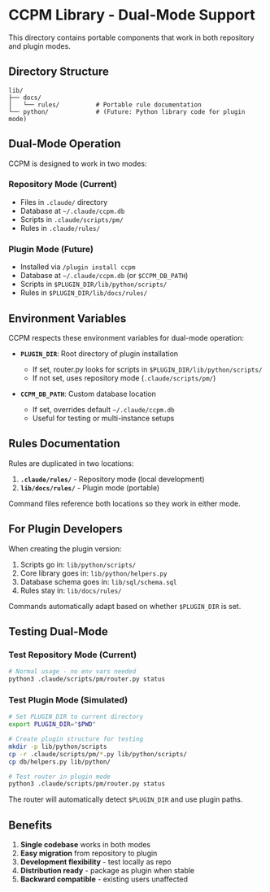 # CCPM Library - Dual-Mode Support

This directory contains portable components that work in both repository and plugin modes.

## Directory Structure

```
lib/
├── docs/
│   └── rules/          # Portable rule documentation
└── python/             # (Future: Python library code for plugin mode)
```

## Dual-Mode Operation

CCPM is designed to work in two modes:

### Repository Mode (Current)
- Files in `.claude/` directory
- Database at `~/.claude/ccpm.db`
- Scripts in `.claude/scripts/pm/`
- Rules in `.claude/rules/`

### Plugin Mode (Future)
- Installed via `/plugin install ccpm`
- Database at `~/.claude/ccpm.db` (or `$CCPM_DB_PATH`)
- Scripts in `$PLUGIN_DIR/lib/python/scripts/`
- Rules in `$PLUGIN_DIR/lib/docs/rules/`

## Environment Variables

CCPM respects these environment variables for dual-mode operation:

- **`PLUGIN_DIR`**: Root directory of plugin installation
  - If set, router.py looks for scripts in `$PLUGIN_DIR/lib/python/scripts/`
  - If not set, uses repository mode (`.claude/scripts/pm/`)

- **`CCPM_DB_PATH`**: Custom database location
  - If set, overrides default `~/.claude/ccpm.db`
  - Useful for testing or multi-instance setups

## Rules Documentation

Rules are duplicated in two locations:

1. **`.claude/rules/`** - Repository mode (local development)
2. **`lib/docs/rules/`** - Plugin mode (portable)

Command files reference both locations so they work in either mode.

## For Plugin Developers

When creating the plugin version:

1. Scripts go in: `lib/python/scripts/`
2. Core library goes in: `lib/python/helpers.py`
3. Database schema goes in: `lib/sql/schema.sql`
4. Rules stay in: `lib/docs/rules/`

Commands automatically adapt based on whether `$PLUGIN_DIR` is set.

## Testing Dual-Mode

### Test Repository Mode (Current)
```bash
# Normal usage - no env vars needed
python3 .claude/scripts/pm/router.py status
```

### Test Plugin Mode (Simulated)
```bash
# Set PLUGIN_DIR to current directory
export PLUGIN_DIR="$PWD"

# Create plugin structure for testing
mkdir -p lib/python/scripts
cp -r .claude/scripts/pm/*.py lib/python/scripts/
cp db/helpers.py lib/python/

# Test router in plugin mode
python3 .claude/scripts/pm/router.py status
```

The router will automatically detect `$PLUGIN_DIR` and use plugin paths.

## Benefits

1. **Single codebase** works in both modes
2. **Easy migration** from repository to plugin
3. **Development flexibility** - test locally as repo
4. **Distribution ready** - package as plugin when stable
5. **Backward compatible** - existing users unaffected
